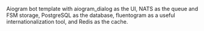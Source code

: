 Aiogram bot template with aiogram_dialog as the UI, NATS as the queue and FSM storage, PostgreSQL as the database, fluentogram as a useful internationalization tool, and Redis as the cache.